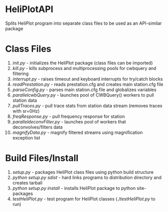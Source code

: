 HeliPlotAPI
===========

Splits HeliPlot program into separate class files to be used as an API-similar package

Class Files
============

1. _init.py_ - initializes the HeliPlot package (class files can be imported)
2. _kill.py_ - kills subprocess and multiprocessing pools for cwbquery and filtering
3. _interrupt.py_ - raises timeout and keyboard interrupts for try/catch blocks 
4. _readPrestation.py_ - reads prestation.cfg and creates main station.cfg file
5. _parseConfig.py_ - parses main station.cfg file and globalizes variables
6. _parallelcwbQuery.py_ - launches pool of CWBQuery() workers to pull station data
7. _pullTraces.py_ - pull trace stats from station data stream (removes traces with sr=0Hz)
8. _freqResponse.py_ - pull frequency response for station
9. _paralleldeconvFilter.py_ - launches pool of workers that deconvolves/filters data 
10. _magnifyData.py_ - magnify filtered streams using magnification exception list

Build Files/Install
===================

1. _setup.py_ - packages HeliPlot class files using python build structure
2. _python_ _setup.py_ _sdist_ - hard links programs to distribution directory and creates tarball
3. _python_ _setup.py_ _install_ - installs HeliPlot package to python site-packages
4. _testHeliPlot.py_ - test program for HeliPlot classes (./_testHeliPlot.py_ to run)
